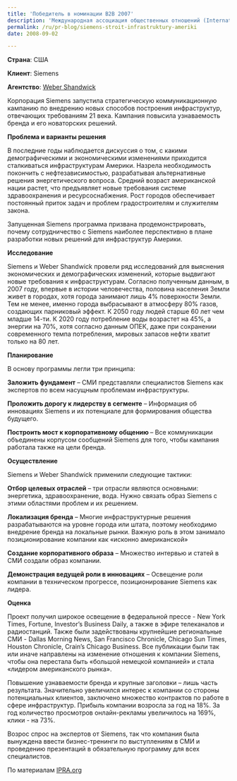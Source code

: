 ```yaml
---
title: 'Победитель в номинации B2B 2007'
description: 'Международная ассоциация общественных отношений (International Public Relations Association) ежегодно проводит отбор лучших кампаний в разных номинациях. "Инфраструктура XXI века" - золотой призер в номинации «B2B» 2007.'
permalink: /ru/pr-blog/siemens-stroit-infrastruktury-ameriki
date: 2008-09-02

---
```


<strong>Страна</strong>:	США

<strong>Клиент</strong>:	Siemens

<strong>Агентство</strong>:	<a href="http://www.webershandwick.com/" target="_blank" rel="noopener noreferrer">Weber Shandwick</a>

Корпорация Siemens запустила стратегическую коммуникационную кампанию по внедрению новых способов построения инфраструктур, отвечающих требованиям 21 века.  Кампания повысила узнаваемость бренда и его новаторских решений.

<strong>Проблема и варианты решения</strong>

В последние годы наблюдается дискуссия о том, с какими демографическими  и экономическими изменениями приходится сталкиваться инфраструктурам Америки. Назрела необходимость покончить с нефтезависимостью, разрабатывая альтернативные решения энергетического вопроса. Средний возраст американской нации растет, что предъявляет новые требования системе здравоохранения и ресурсоснабжения. Рост городов обеспечивает постоянный приток задач и проблем градостроителям и служителям закона.

Запущенная Siemens программа призвана продемонстрировать, почему сотрудничество с Siemens наиболее перспективно в плане разработки новых решений для инфраструктур Америки.

<strong>Исследование</strong>

Siemens и Weber Shandwick провели ряд исследований для выяснения экономических и демографических изменений, которые выдвигают новые требования к инфраструктурам. Согласно полученным данным, в 2007 году, впервые в истории человечества, половина населения Земли живет в городах, хотя города занимают лишь 4% поверхности Земли. Тем не менее, именно города выбрасывают в атмосферу 80% газов, создающих парниковый эффект. К 2050 году людей старше 60 лет чем младше 14-ти. К 2020 году потребление воды возрастет на 45%, а энергии на 70%, хотя согласно данным ОПЕК, даже при сохранении современного темпа потребления, мировых запасов нефти хватит только на 80 лет.

<strong>Планирование</strong>

В основу программы легли три принципа:

<strong>Заложить фундамент</strong>  – СМИ представляли специалистов Siemens как экспертов по всем насущным проблемам инфраструктуры.

<strong>Проложить дорогу к лидерству в сегменте</strong> – Информация об инновациях Siemens и их потенциале для формирования общества будущего.

<strong>Построить мост к корпоративному общению </strong>– Все коммуникации объединены корпусом сообщений Siemens для того, чтобы кампания работала также на цели бренда.

<strong>Осуществление</strong>

Siemens и Weber Shandwick применили следующие тактики:

<strong>Отбор целевых отраслей</strong> – три отрасли являются основными: энергетика, здравоохранение, вода. Нужно связать образ Siemens с этими областями проблем и их решением.

<strong>Локализация бренда</strong> –  Многие инфраструктурные решения разрабатываются на уровне города или штата, поэтому необходимо внедрение бренда на локальные рынки. Важную роль в этом занимало позиционирование компании как «исконно американской»

<strong>Создание корпоративного образа</strong> – Множество интервью и статей в СМИ создали образ компании.

<strong>Демонстрация ведущей роли в инновациях</strong> – Освещение роли компании в техническом прогрессе, позиционирование Siemens как лидера.

<strong>Оценка</strong>

Проект получил широкое освещение  в федеральной прессе - New York Times, Fortune, Investor’s Business Daily, а также в эфире телеканалов и радиостанций. Также были задействованы крупнейшие региональные СМИ  - Dallas Morning News, San Francisco Chronicle, Chicago Sun Times, Houston Chronicle, Crain’s Chicago Business. Все публикации были так или иначе направлены на изменение отношения к компании  Siemens, чтобы она перестала быть «большой немецкой компанией» и стала «лидером американского рынка».

Повышение узнаваемости бренда и крупные заголовки – лишь часть результата. Значительно увеличился интерес к компании со стороны потенциальных клиентов, заключено множество контрактов по работе в сфере инфраструктур. Прибыль компании возросла за год на 18%. За год количество просмотров онлайн-рекламы увеличилось на 169%, клики  - на 73%.

Возрос спрос на экспертов от Siemens, так что компания была вынуждена ввести бизнес-тренинги по выступлениям в СМИ и проведению презентаций в обязательную программу для всех специалистов.

По материалам <a href="http://www.ipra.org/detail.asp?articleid=264">IPRA.org</a>


